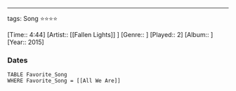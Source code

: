 ---
tags: Song ⭐⭐⭐⭐ 

[Time:: 4:44]
[Artist:: [[Fallen Lights]] ]
[Genre:: ]
[Played:: 2]
[Album:: ]
[Year:: 2015]
### Dates
````dataview
TABLE Favorite_Song
WHERE Favorite_Song = [[All We Are]]
````